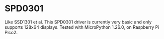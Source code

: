 # SPD0301
Like SSD1301 et al.  This SPD0301 driver is currently very basic and only supports 128x64 displays.
Tested with MicroPython 1.26.0, on Raspberry Pi Pico2.

